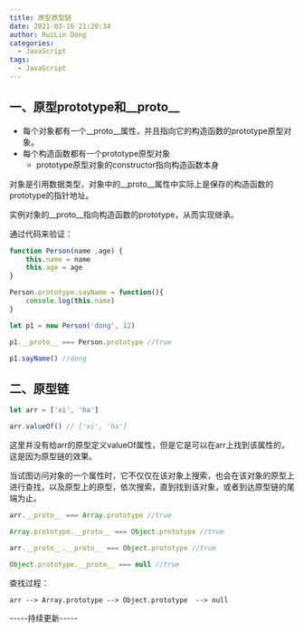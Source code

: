```yaml
---
title: 原型原型链
date: 2021-03-16 21:20:34
author: RuiLin Dong
categories:
  - JavaScript
tags:
  - JavaScript
---
```


## 一、原型prototype和__proto__

- 每个对象都有一个__proto__属性，并且指向它的构造函数的prototype原型对象。
- 每个构造函数都有一个prototype原型对象
    - prototype原型对象的constructor指向构造函数本身

对象是引用数据类型，对象中的__proto__属性中实际上是保存的构造函数的prototype的指针地址。

实例对象的__proto__指向构造函数的prototype，从而实现继承。
<!-- more -->
通过代码来验证：

```javascript
function Person(name ,age) {
    this.name = name
    this.age = age
}

Person.prototype.sayName = function(){
    console.log(this.name)
}

let p1 = new Person('dong', 12)

p1.__proto__ === Person.prototype //true

p1.sayName() //dong
```
## 二、原型链

```javascript
let arr = ['xi', 'ha']

arr.valueOf() // ['xi', 'ha']
```
这里并没有给arr的原型定义valueOf属性，但是它是可以在arr上找到该属性的，这是因为原型链的效果。

当试图访问对象的一个属性时，它不仅仅在该对象上搜索，也会在该对象的原型上进行查找，以及原型上的原型，依次搜索，直到找到该对象，或者到达原型链的尾端为止。

```javascript
arr.__proto__ === Array.prototype //true

Array.prototype.__proto__ === Object.prototype //true

arr.__proto__.__proto__ === Object.prototype //true

Object.prototype.__proto__ === null //true
```
查找过程：
```
arr --> Array.prototype --> Object.prototype  --> null
```

-----持续更新-----
